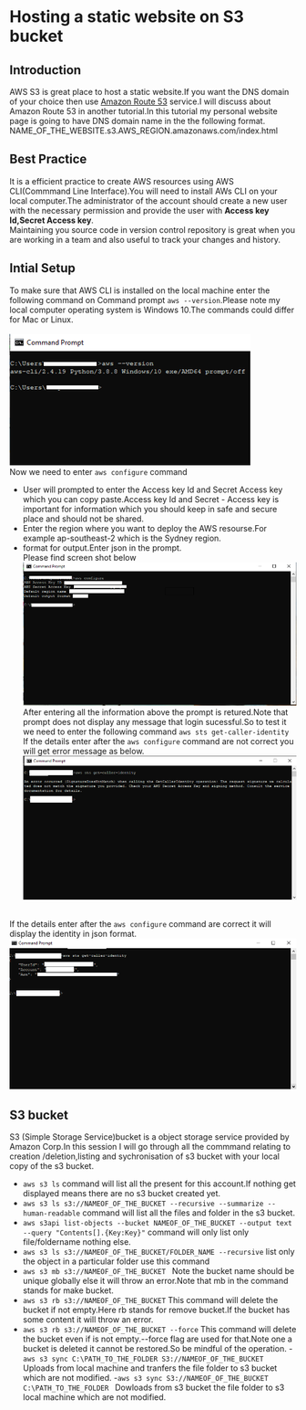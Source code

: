 # Hosting a static website on S3 bucket

## Introduction
AWS S3 is great place to host a static website.If you want the DNS domain of your choice then use [Amazon Route 53](https://aws.amazon.com/route53/) service.I will discuss about Amazon Route 53 in another tutorial.In this tutorial my personal website page is going to have DNS domain name in the the following format.<br>
NAME_OF_THE_WEBSITE.s3.AWS_REGION.amazonaws.com/index.html


## Best Practice
It is a efficient practice to create AWS resources using AWS CLI(Commmand Line Interface).You will need to install AWs CLI on your local computer.The administrator of the account should create a new user with the necessary permission and provide the user with <b>Access key Id,Secret Access key</b>.<br>
Maintaining you source code in version control repository is great when you are working in a team and also useful to track your changes and history.

## Intial Setup
To make sure that AWS CLI is installed on the local machine enter the following command on Command prompt `aws --version`.Please note my local computer operating system is Windows 10.The commands could differ for Mac or Linux.<br>
<br>
![Images](./images/aws_version.PNG)
<br>
Now we need to enter `aws configure` command<br>
- User will prompted to enter the Access key Id and Secret Access key which you can copy paste.Access key Id and Secret - Access key is important for information which you should keep in safe and secure place and should not be shared.
- Enter the region where you want to deploy the AWS resourse.For example ap-southeast-2 which is the Sydney region.
- format for output.Enter json in the prompt.<br>
Please find screen shot below<br>
![Images](./images/aws_config.PNG)
<br>After entering all the information above the prompt is retured.Note that prompt does not display any message that login sucessful.So to test it we need to enter the following command `aws sts get-caller-identity`<br>
If the details enter after the `aws configure` command are not correct you will get error message as below.<br>
![Images](./images/aws_conn_err.PNG)

<br>If the details enter after the `aws configure` command are correct it will display the identity in json format.<br>
![Images](./images/aws_conn_sucess.PNG)

## S3 bucket 
S3 (Simple Storage Service)bucket is a object storage service provided by Amazon Corp.In this session I will go through all the commmand relating to creation /deletion,listing and sychronisation of s3 bucket with your local copy of the s3 bucket.
- `aws s3 ls` command will list all the present for this account.If nothing get displayed means there are no s3 bucket created yet.
- `aws s3 ls s3://NAMEOF_OF_THE_BUCKET --recursive --summarize --human-readable` command will list all the files and folder in the s3 bucket.
- `aws s3api list-objects --bucket NAMEOF_OF_THE_BUCKET --output text --query "Contents[].{Key:Key}"` command  will only list only file/foldername nothing else.
- `aws s3 ls s3://NAMEOF_OF_THE_BUCKET/FOLDER_NAME --recursive`
list only the object in a particular folder use this command
- `aws s3 mb s3://NAMEOF_OF_THE_BUCKET ` Note the bucket name should be unique globally else it will throw an error.Note that mb in the command stands for make bucket.
- `aws s3 rb s3://NAMEOF_OF_THE_BUCKET` This command will delete the bucket if not empty.Here rb stands for remove bucket.If the bucket has some content it will throw an error.
- `aws s3 rb s3://NAMEOF_OF_THE_BUCKET --force` This command will delete the bucket even if is not empty.--force flag are used for that.Note one a bucket is deleted it cannot be restored.So be mindful of the operation.
-`aws s3 sync C:\PATH_TO_THE_FOLDER S3://NAMEOF_OF_THE_BUCKET` Uploads from local machine and tranfers the file folder to s3 bucket which are not modified.
-`aws s3 sync S3://NAMEOF_OF_THE_BUCKET C:\PATH_TO_THE_FOLDER ` Dowloads from s3 bucket the file folder to s3 local machine which are not modified.
















